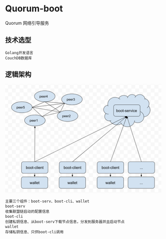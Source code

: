 # Quorum-boot
Quorum 网络引导服务

## 技术选型
```
Golang开发语言
CouchDB数据库
```

## 逻辑架构
![逻辑架构](./img.png)
```
主要三个组件：boot-serv、boot-cli、wallet
boot-serv
收集联盟链启动的配置信息
boot-cli
创建私钥信息、从boot-serv下载节点信息，分发到服务器并且启动节点
wallet
存储私钥信息、只供boot-cli调用
```

